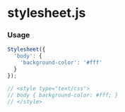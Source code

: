 stylesheet.js
=============


### Usage
``` javascript
Stylesheet({
  'body': {
    'background-color': '#fff' 
  }
});

// <style type="text/css">
// body { background-color: #fff; }
// </style>

```
